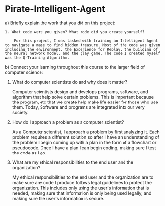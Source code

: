 # Pirate-Intelligent-Agent

a) Briefly explain the work that you did on this project: 

    1. What code were you given? What code did you create yourself?
    
        For this project, I was tasked with training an Intelligent Agent to navigate a maze to find hidden treasure. Most of the code was given including the environment, the Experience for Replay, the building of the neural network model, and the play game. The code I created myself was the Q-Training Algorithm.

b) Connect your learning throughout this course to the larger field of computer science:
  1. What do computer scientists do and why does it matter?
 
      Computer scientists design and develops programs, software, and algorithm that help solve certain problems. This is important because the program, etc that we create help make life easier for those who use them. Today, Software and programs are integrated into our very society.
  
  2. How do I approach a problem as a computer scientist?
  
       As a Computer scientist, I approach a problem by first analyzing it. Each problem requires a different solution so after I have an understanding of the problem I begin coming up with a plan in the form of a flowchart or pseudocode. Once I have a plan I can begin coding, making sure I test the code as I go.
  
  3. What are my ethical responsibilities to the end user and the organization?
  
      My ethical responsibilities to the end user and the organization are to make sure any code I produce follows legal guidelines to protect the organization. This includes only using the user's information that is needed, making sure that information is only being used legally, and making sure the user's information is secure.
